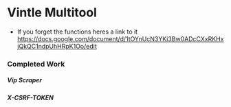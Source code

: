 # Vintle Multitool

+ If you forget the functions heres a link to it
https://docs.google.com/document/d/1tOYnUcN3YKi3Bw0ADcCXxRKHxjQkQC1ndpUhHRpK1Oo/edit

<html>
  <h3>Completed Work</h3>
  <h5>Vip Scraper</h5>
  <h5>X-CSRF-TOKEN</h5>
</html>

